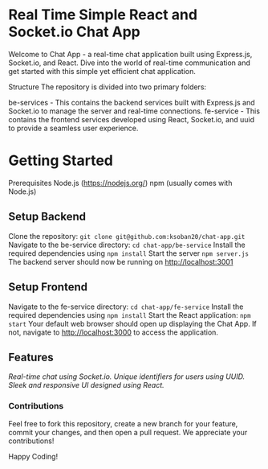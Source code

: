 # Real Time Simple React and Socket.io Chat App

Welcome to Chat App - a real-time chat application built using Express.js, Socket.io, and React. Dive into the world of real-time communication and get started with this simple yet efficient chat application.

Structure
The repository is divided into two primary folders:

be-services - This contains the backend services built with Express.js and Socket.io to manage the server and real-time connections.
fe-service - This contains the frontend services developed using React, Socket.io, and uuid to provide a seamless user experience.

# Getting Started
Prerequisites
Node.js (https://nodejs.org/)
npm (usually comes with Node.js)

## Setup Backend
Clone the repository: `git clone git@github.com:ksoban20/chat-app.git`
Navigate to the be-service directory: `cd chat-app/be-service`
Install the required dependencies using `npm install`
Start the server `npm server.js`
The backend server should now be running on <http://localhost:3001>

## Setup Frontend
Navigate to the fe-service directory: `cd chat-app/fe-service`
Install the required dependencies using `npm install`
Start the React application: `npm start`
Your default web browser should open up displaying the Chat App. If not, navigate to <http://localhost:3000> to access the application.

## Features
*Real-time chat using Socket.io.
Unique identifiers for users using UUID.
Sleek and responsive UI designed using React.*

### Contributions
Feel free to fork this repository, create a new branch for your feature, commit your changes, and then open a pull request. We appreciate your contributions!

Happy Coding! 
